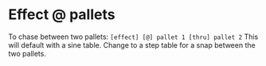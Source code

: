 # Effect @ pallets
To chase between two pallets:
`[effect] [@] pallet 1 [thru] pallet 2`
This will default with a sine table. Change to a step table for a snap between the two pallets.
